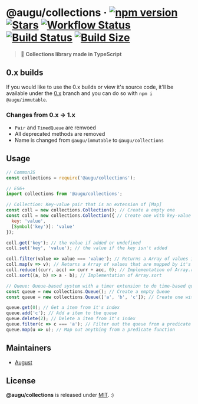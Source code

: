 # @augu/collections · [![npm version](https://badge.fury.io/js/%40augu%2Fcollections.svg)](https://badge.fury.io/js/%40augu%2Fcollections) [![Stars](https://img.shields.io/github/stars/auguwu/collections)](https://github.com/auguwu/collections) [![Workflow Status](https://github.com/auguwu/collections/workflows/ESLint/badge.svg)](https://github.com/auguwu/collections/tree/master/.github/workflows) [![Build Status](https://travis-ci.org/auguwu/collections.svg?branch=master)](https://travis-ci.org/auguwu/collections) [![Build Size](https://img.shields.io/bundlephobia/min/@augu/collections?style=flat-square)](https://github.com/auguwu/collections)

> :pencil: **Collections library made in TypeScript**

## 0.x builds
If you would like to use the 0.x builds or view it's source code, it'll be available under the [0.x](https://github.com/auguwu/collections/tree/0.x) branch and you can do so with `npm i @augu/immutable`.

### Changes from 0.x -> 1.x
- `Pair` and `TimedQueue` are remvoed
- All deprecated methods are removed
- Name is changed from `@augu/immutable` to `@augu/collections`

## Usage
```js
// CommonJS
const collections = require('@augu/collections');

// ES6+
import collections from '@augu/collections';

// Collection: Key-value pair that is an extension of [Map]
const coll = new collections.Collection(); // Create a empty one
const coll = new collections.Collection({ // Create one with key-value pairs
  key: 'value',
  [Symbol('key')]: 'value'
}); 

coll.get('key'); // the value if added or undefined
coll.set('key', 'value'); // the value if the key isn't added

coll.filter(value => value === 'value'); // Returns a Array of values if the predicate is true
coll.map(v => v); // Returns a Array of values that are mapped by it's predicate function
coll.reduce((curr, acc) => curr + acc, 0); // Implementation of Array.reduce
coll.sort((a, b) => a - b); // Implementation of Array.sort

// Queue: Queue-based system with a timer extension to do time-based queues
const queue = new collections.Queue(); // Create a empty Queue
const queue = new collections.Queue(['a', 'b', 'c']); // Create one with values being added

queue.get(0); // Get a item from it's index
queue.add('c'); // Add a item to the queue
queue.delete(2); // Delete a item from it's index
queue.filter(c => c === 'a'); // Filter out the queue from a predicate function
queue.map(u => u); // Map out anything from a predicate function
```

## Maintainers
- [August](https://floofy.dev)

## License
**@augu/collections** is released under [MIT](/LICENSE). :)
